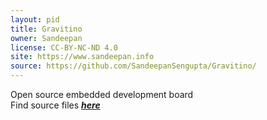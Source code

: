 ```yaml
---
layout: pid
title: Gravitino
owner: Sandeepan
license: CC-BY-NC-ND 4.0
site: https://www.sandeepan.info
source: https://github.com/SandeepanSengupta/Gravitino/
---
```

Open source embedded development board
<br/>
Find source files **_[here](https://github.com/SandeepanSengupta/Gravitino/tree/master/Sources/)_**
